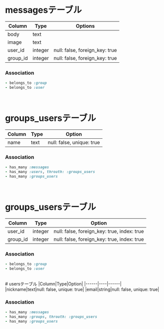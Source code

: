 
# messagesテーブル

|Column|Type|Options|
|------|----|-------|
|body|text||
|image|text||
|user_id|integer|null: false, foreign_key: true|
|group_id|integer|null: false, foreign_key: true|

### Association
```Ruby:message.rb
- belongs_to :group
- belongs_to :user
```

<br>

# groups_usersテーブル
|Column|Type|Option|
|------|----|------|
|name|text|null: false, unique: true|

### Association
```Ruby:group.rb
- has_many :messages
- has_many :users, throuth: :groups_users
- has_many :groups_users
```
<br>

# groups_usersテーブル
|Column|Type|Option|
|------|----|------|
|user_id|integer|null: false, foreign_key: true, index: true|
|group_id|integer|null: false, foreign_key: true, index: true|

### Association
```Ruby:groups_user.rb
- belongs_to :group
- belongs_to :user
```
<br>
# usersテーブル
|Column|Type|Option|
|------|----|------|
|nickname|text|null: false, unique: true|
|email|string|null: false, unique: true|

### Association
```Ruby:user.rb
- has_many :messages
- has_many :groups, throuth: :groups_users
- has_many :groups_users
```
